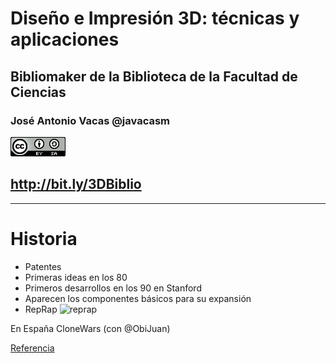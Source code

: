 # Diseño e Impresión 3D: técnicas y aplicaciones

## Bibliomaker de la Biblioteca de la Facultad de Ciencias


### José Antonio Vacas @javacasm

![CCbySA](images/CCbySQ_88x31.png)

## http://bit.ly/3DBiblio

* * *
# Historia

* Patentes
* Primeras ideas en los 80
* Primeros desarrollos en los 90 en Stanford
* Aparecen los componentes básicos para su expansión
* RepRap
![reprap](https://upload.wikimedia.org/wikipedia/commons/a/a7/First_replication.jpg)

En España CloneWars (con @ObiJuan)

[Referencia]( https://en.m.wikipedia.org/wiki/3D_printing)
